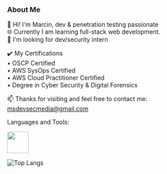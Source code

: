 ### About Me 

🔭 Hi! I'm Marcin, dev & penetration testing passionate   
🌐 Currently I am learning full-stack web development.  
💼 I'm looking for dev/security intern  
  
✔️ My Certifications  
• OSCP Certified  
• AWS SysOps Certified  
• AWS Cloud Practitioner Certified  
• Degree in Cyber Security & Digital Forensics  
      
📫 Thanks for visiting and feel free to contact me: msdevsecmedia@gmail.com

Languages and Tools:  
  
<img src="https://github.com/msdevsec/msdevsec/blob/main/assets/63856206/135c31a7-5c1c-435e-9734-3589ff1bbc50" width="50" height="50">

![Top Langs](https://github-readme-stats.vercel.app/api/top-langs/?username=msdevsec&layout=compact)

